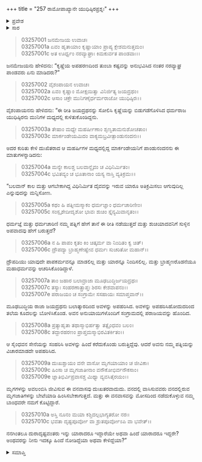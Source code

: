 +++
title = "257 ರಾಮೋಪಾಖ್ಯಾನೇ ಯುಧಿಷ್ಠಿರಪ್ರಶ್ನಃ"
+++

<details><summary>ಪ್ರವೇಶ</summary>


।।   ಓಂ ಓಂ ನಮೋ ನಾರಾಯಣಾಯ।।   ಶ್ರೀ ವೇದವ್ಯಾಸಾಯ ನಮಃ ।।

ಶ್ರೀ ಕೃಷ್ಣದ್ವೈಪಾಯನ ವೇದವ್ಯಾಸ ವಿರಚಿತ  

**ಶ್ರೀ ಮಹಾಭಾರತ**

**ಆರಣ್ಯಕ ಪರ್ವ**

**ದ್ರೌಪದೀಹರಣ ಪರ್ವ**

**ಅಧ್ಯಾಯ 257**

</details>


<details><summary>ಸಾರ</summary>

ದ್ರೌಪದಿಯ ಅಪಹರಣದ ಪ್ರಕರಣದಿಂದ ದುಃಖಿತನಾದ ಯುಧಿಷ್ಠಿರನು ತನಗಿಂತಲೂ ಹೆಚ್ಚು ದುರಾದೃಷ್ಟವಂತರು ಇನ್ನು ಯಾರಾದರೂ ಇದ್ದಾರೆಯೇ ಅಥವಾ ಹಿಂದೆ ಇದ್ದರೇ ಎಂದು ಮುನಿ ಮಾರ್ಕಂಡೇಯನಲ್ಲಿ ಪ್ರಶ್ನಿಸುವುದು (1-10).

</details>


> 03257001 ಜನಮೇಜಯ ಉವಾಚ।  
03257001a ಏವಂ ಹೃತಾಯಾಂ ಕೃಷ್ಣಾಯಾಂ ಪ್ರಾಪ್ಯ ಕ್ಲೇಶಮನುತ್ತಮಂ।  
03257001c ಅತ ಊರ್ಧ್ವಂ ನರವ್ಯಾಘ್ರಾಃ ಕಿಮಕುರ್ವತ ಪಾಂಡವಾಃ।।

ಜನಮೇಜಯನು ಹೇಳಿದನು: “ಕೃಷ್ಣೆಯ ಅಪಹರಣದಿಂದ ತುಂಬಾ ಕಷ್ಟವನ್ನು ಅನುಭವಿಸಿದ ನಂತರ ನರವ್ಯಾಘ್ರ ಪಾಂಡವರು ಏನು ಮಾಡಿದರು?”

> 03257002 ವೈಶಂಪಾಯನ ಉವಾಚ।  
03257002a ಏವಂ ಕೃಷ್ಣಾಂ ಮೋಕ್ಷಯಿತ್ವಾ ವಿನಿರ್ಜಿತ್ಯ ಜಯದ್ರಥಂ।  
03257002c ಆಸಾಂ ಚಕ್ರೇ ಮುನಿಗಣೈರ್ಧರ್ಮರಾಜೋ ಯುಧಿಷ್ಠಿರಃ।।

ವೈಶಂಪಾಯನನು ಹೇಳಿದನು: “ಈ ರೀತಿ ಜಯದ್ರಥನನ್ನು ಸೋಲಿಸಿ ಕೃಷ್ಣೆಯನ್ನು ಬಿಡುಗಡೆಗೊಳಿಸಿದ ಧರ್ಮರಾಜ ಯುಧಿಷ್ಠಿರನು ಮುನಿಗಳ ಮಧ್ಯದಲ್ಲಿ ಕುಳಿತುಕೊಂಡಿದ್ದನು.

> 03257003a ತೇಷಾಂ ಮಧ್ಯೇ ಮಹರ್ಷೀಣಾಂ ಶೃಣ್ವತಾಮನುಶೋಚತಾಂ।  
03257003c ಮಾರ್ಕಂಡೇಯಮಿದಂ ವಾಕ್ಯಮಬ್ರವೀತ್ಪಾಂಡುನಂದನಃ।।

ಅದರ ಕುರಿತು ಕೇಳಿ ದುಃಖಿತರಾದ ಆ ಮಹರ್ಷಿಗಳ ಮಧ್ಯದಲ್ಲಿದ್ದ ಮಾರ್ಕಂಡೇಯನಿಗೆ ಪಾಂಡುನಂದನನು ಈ ಮಾತುಗಳನ್ನಾಡಿದನು:

> 03257004a ಮನ್ಯೇ ಕಾಲಶ್ಚ ಬಲವಾನ್ದೈವಂ ಚ ವಿಧಿನಿರ್ಮಿತಂ।   
03257004c ಭವಿತವ್ಯಂ ಚ ಭೂತಾನಾಂ ಯಸ್ಯ ನಾಸ್ತಿ ವ್ಯತಿಕ್ರಮಃ।।

“ಬಲವಾನ್ ಕಾಲ ಮತ್ತು ಆಗಬೇಕಾಗಿದ್ದ ವಿಧಿನಿರ್ಮಿತ ದೈವವನ್ನು ಇರುವ ಯಾರೂ ಅತಿಕ್ರಮಿಸಲು ಆಗುವುದಿಲ್ಲ ಎನ್ನುವುದನ್ನು ಮನ್ನಿಸೋಣ.

> 03257005a ಕಥಂ ಹಿ ಪತ್ನೀಮಸ್ಮಾಕಂ ಧರ್ಮಜ್ಞಾಂ ಧರ್ಮಚಾರಿಣೀಂ।  
03257005c ಸಂಸ್ಪೃಶೇದೀದೃಶೋ ಭಾವಃ ಶುಚಿಂ ಸ್ತೈನ್ಯಮಿವಾನೃತಂ।।

ಧರ್ಮಜ್ಞೆ ಮತ್ತು ಧರ್ಮಚಾರಿಣಿ ನಮ್ಮ ಪತ್ನಿಗೆ ಹೇಗೆ ತಾನೆ ಈ ರೀತಿ ನಡೆಯುತ್ತದೆ ಮತ್ತು ಶುಚಿಯಾದವನಿಗೆ ಸುಳ್ಳಿನ ಅಪವಾದವು ಹೇಗೆ ಬರುತ್ತದೆ?

> 03257006a ನ ಹಿ ಪಾಪಂ ಕೃತಂ ಕಿಂ ಚಿತ್ಕರ್ಮ ವಾ ನಿಂದಿತಂ ಕ್ವ ಚಿತ್।  
03257006c ದ್ರೌಪದ್ಯಾ ಬ್ರಾಹ್ಮಣೇಷ್ವೇವ ಧರ್ಮಃ ಸುಚರಿತೋ ಮಹಾನ್।।

ದ್ರೌಪದಿಯು ಯಾವುದೇ ಪಾಪಕರ್ಮವನ್ನೂ ಮಾಡಲಿಲ್ಲ ಮತ್ತು ಯಾರನ್ನೂ ನಿಂದಿಸಲಿಲ್ಲ. ಮತ್ತು ಬ್ರಾಹ್ಮಣರೊಡನೆಯೂ ಮಹಾಧರ್ಮವನ್ನು ಆಚರಿಸಿಕೊಂಡಿದ್ದಾಳೆ.

> 03257007a ತಾಂ ಜಹಾರ ಬಲಾದ್ರಾಜಾ ಮೂಢಬುದ್ಧಿರ್ಜಯದ್ರಥಃ।   
03257007c ತಸ್ಯಾಃ ಸಂಹರಣಾತ್ಪ್ರಾಪ್ತಃ ಶಿರಸಃ ಕೇಶವಾಪನಂ।।  
03257007e ಪರಾಜಯಂ ಚ ಸಂಗ್ರಾಮೇ ಸಸಹಾಯಃ ಸಮಾಪ್ತವಾನ್।।

ಮೂಢಬುದ್ಧಿಯ ರಾಜಾ ಜಯದ್ರಥನು ಬಲಾತ್ಕಾರದಿಂದ ಅವಳನ್ನು ಅಪಹರಿಸಿದ. ಅವಳನ್ನು ಅಪಹರಿಸಿಹೋದುದರಿಂದ ತಲೆಯ ಕೂದಲನ್ನು ಬೋಳಿಸಿಕೊಂಡ. ಅವನ ಅನುಯಾಯಿಗಳೊಂದಿಗೆ ಸಂಗ್ರಾಮದಲ್ಲಿ ಪರಾಜಯವನ್ನು ಹೊಂದಿದ.

> 03257008a ಪ್ರತ್ಯಾಹೃತಾ ತಥಾಸ್ಮಾಭಿರ್ಹತ್ವಾ ತತ್ಸೈಂಧವಂ ಬಲಂ।  
03257008c ತದ್ದಾರಹರಣಂ ಪ್ರಾಪ್ತಮಸ್ಮಾಭಿರವಿತರ್ಕಿತಂ।।

ಆ ಸೈಂಧವನ ಸೇನೆಯನ್ನು ಸಂಹರಿಸಿ ಅವಳನ್ನು ಹಿಂದೆ ಕರೆದುಕೊಂಡು ಬರುತ್ತಿದ್ದೆವು. ಆದರೆ ಅವನು ನಮ್ಮ ಪತ್ನಿಯನ್ನು ವಿಚಾರಮಾಡದೇ ಅಪಹರಿಸಿದ.

> 03257009a ದುಃಖಶ್ಚಾಯಂ ವನೇ ವಾಸೋ ಮೃಗಯಾಯಾಂ ಚ ಜೀವಿಕಾ।  
03257009c ಹಿಂಸಾ ಚ ಮೃಗಜಾತೀನಾಂ ವನೌಕೋಭಿರ್ವನೌಕಸಾಂ।  
03257009e ಜ್ಞಾತಿಭಿರ್ವಿಪ್ರವಾಸಶ್ಚ ಮಿಥ್ಯಾ ವ್ಯವಸಿತೈರಯಂ।।

ಮೃಗಗಳನ್ನು ಅವಲಂಬಿಸಿ ಜೀವಿಸುವ ಈ ವನವಾಸವು ದುಃಖತರವಾದುದು. ವನದಲ್ಲಿ ವಾಸಿಸುವವರು ವನದಲ್ಲಿರುವ ಮೃಗಜಾತಿಗಳನ್ನು ಬೇಟೆಯಾಡಿ ಹಿಂಸಿಸಬೇಕಾಗುತ್ತದೆ. ಮತ್ತು ಈ ವನವಾಸವನ್ನು ಮೋಸದಿಂದ ನಡೆದುಕೊಳ್ಳುವ ನಮ್ಮ ಬಾಂಧವರೇ ನಮಗೆ ಕೊಟ್ಟಿದ್ದಾರೆ.

> 03257010a ಅಸ್ತಿ ನೂನಂ ಮಯಾ ಕಶ್ಚಿದಲ್ಪಭಾಗ್ಯತರೋ ನರಃ।  
03257010c ಭವತಾ ದೃಷ್ಟಪೂರ್ವೋ ವಾ ಶ್ರುತಪೂರ್ವೋಽಪಿ ವಾ ಭವೇತ್।।

ನನಗಿಂತಲೂ ದುರಾದೃಷ್ಟವಂತರು ಇನ್ನು ಯಾರಾದರೂ ಇದ್ದಾರೆಯೇ ಅಥವಾ ಹಿಂದೆ ಯಾರಾದರೂ ಇದ್ದರೇ? ಅಂಥವರನ್ನು ನೀನು ಇದಕ್ಕೂ ಹಿಂದೆ ನೋಡಿದ್ದೆಯಾ ಅಥವಾ ಕೇಳಿದ್ದೆಯಾ?”


<details><summary>ಸಮಾಪ್ತಿ</summary>


ಇತಿ ಶ್ರೀ ಮಹಾಭಾರತೇ ಆರಣ್ಯಕ ಪರ್ವಣಿ ದ್ರೌಪದೀಹರಣ ಪರ್ವಣಿ ರಾಮೋಪಾಖ್ಯಾನೇ ಯುಧಿಷ್ಠಿರಪ್ರಶ್ನೇ ಸಪ್ತಪಂಚಾಶದಧಿಕದ್ವಿಶತತಮೋಽಧ್ಯಾಯ:।  
ಇದು ಮಹಾಭಾರತದ ಆರಣ್ಯಕ ಪರ್ವದಲ್ಲಿ ದ್ರೌಪದೀಹರಣ ಪರ್ವದಲ್ಲಿ ರಾಮೋಪಾಖ್ಯಾನದಲ್ಲಿ ಯುಧಿಷ್ಠಿರಪ್ರಶ್ನದಲ್ಲಿ ಇನ್ನೂರಾಐವತ್ತೇಳನೆಯ ಅಧ್ಯಾಯವು.


</details>
